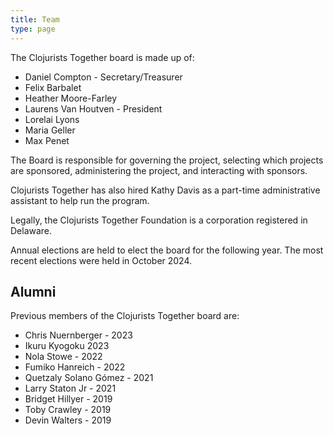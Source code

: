 ```yaml
---
title: Team
type: page
---
```



The Clojurists Together board is made up of:
- Daniel Compton - Secretary/Treasurer  
- Felix Barbalet  
- Heather Moore-Farley   
- Laurens Van Houtven - President  
- Lorelai Lyons  
- Maria Geller 
- Max Penet 


The Board is responsible for governing the project, selecting which projects are sponsored, administering the project, and interacting with sponsors.

Clojurists Together has also hired Kathy Davis as a part-time administrative assistant to help run the program.

Legally, the Clojurists Together Foundation is a corporation registered in Delaware.

Annual elections are held to elect the board for the following year. The most recent elections were held in October 2024.

## Alumni

Previous members of the Clojurists Together board are:
- Chris Nuernberger - 2023
- Ikuru Kyogoku 2023
- Nola Stowe - 2022
- Fumiko Hanreich - 2022
- Quetzaly Solano Gómez - 2021
- Larry Staton Jr - 2021
- Bridget Hillyer - 2019
- Toby Crawley - 2019
- Devin Walters - 2019
